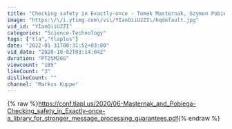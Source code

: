 ```yaml
---
title: "Checking safety in Exactly-once - Tomek Masternak, Szymon Pobiega"
image: "https:\/\/i.ytimg.com\/vi\/YIanOiiU2ZI\/hqdefault.jpg"
vid_id: "YIanOiiU2ZI"
categories: "Science-Technology"
tags: ["tla","tlaplus"]
date: "2022-01-31T00:31:52+03:00"
vid_date: "2020-10-02T03:14:04Z"
duration: "PT25M26S"
viewcount: "185"
likeCount: "3"
dislikeCount: ""
channel: "Markus Kuppe"
---
```

{% raw %}<a rel="nofollow" target="blank" href="https://conf.tlapl.us/2020/06-Masternak_and_Pobiega-Checking_safety_in_Exactly-once-a_library_for_stronger_message_processing_guarantees.pdf">https://conf.tlapl.us/2020/06-Masternak_and_Pobiega-Checking_safety_in_Exactly-once-a_library_for_stronger_message_processing_guarantees.pdf</a>{% endraw %}
